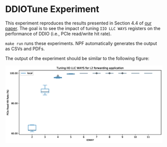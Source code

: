 # DDIOTune Experiment

This experiment reproduces the results presented in Section 4.4 of [our paper][ddio-atc-paper]. The goal is to see the impact of tuning `IIO LLC WAYS` registers on the performance of DDIO (i.e., PCIe read/write hit rate).

`make run` runs these experiments. NPF automatically generates the output as CSVs and PDFs.

The output of the experiment should be similar to the following figure:

![sample](ddiotune-sample.png "DDIOTune Results")

[ddio-atc-paper]: https://people.kth.se/~farshin/documents/ddio-atc20.pdf
